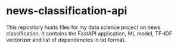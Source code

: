 # news-classification-api
This repository hosts files for my data science project on news classification. It contains the FastAPI application, ML model, TF-IDF vectorizer and list of dependencies in txt format.
